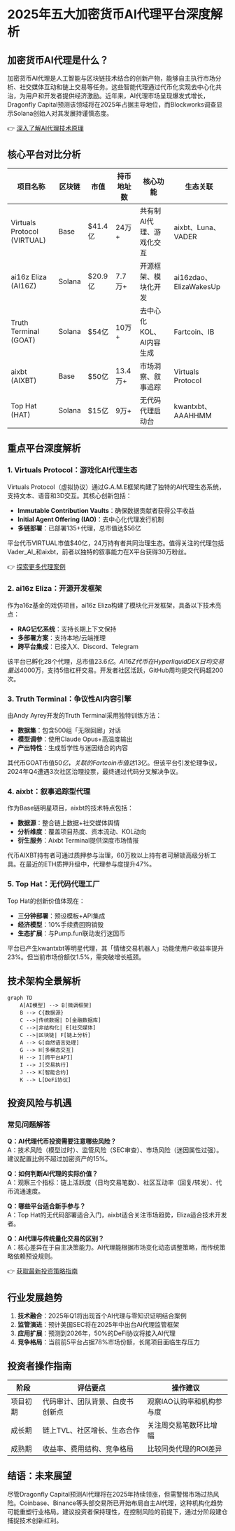 # 2025年五大加密货币AI代理平台深度解析

## 加密货币AI代理是什么？
加密货币AI代理是人工智能与区块链技术结合的创新产物，能够自主执行市场分析、社交媒体互动和链上交易等任务。这些智能代理通过代币化实现去中心化共治，为用户和开发者提供经济激励。近年来，AI代理市场呈现爆发式增长，Dragonfly Capital预测该领域将在2025年占据主导地位，而Blockworks调查显示Solana创始人对其发展持谨慎态度。

👉 [深入了解AI代理技术原理](https://bit.ly/okx_welcome)

## 核心平台对比分析
| 项目名称 | 区块链 | 市值 | 持币地址数 | 核心功能 | 生态关联 |
|---------|--------|------|------------|----------|----------|
| Virtuals Protocol (VIRTUAL) | Base | $41.4亿 | 24万+ | 共有制AI代理、游戏化交互 | aixbt、Luna、VADER |
| ai16z Eliza (AI16Z) | Solana | $20.9亿 | 7.7万+ | 开源框架、模块化开发 | ai16zdao、ElizaWakesUp |
| Truth Terminal (GOAT) | Solana | $54亿 | 10万+ | 去中心化KOL、AI内容生成 | Fartcoin、IB |
| aixbt (AIXBT) | Base | $50亿 | 13.4万+ | 市场洞察、叙事追踪 | Virtuals Protocol |
| Top Hat (HAT) | Solana | $15亿 | 9万+ | 无代码代理启动台 | kwantxbt、AAAHHMM |

## 重点平台深度解析

### 1. Virtuals Protocol：游戏化AI代理生态
Virtuals Protocol（虚拟协议）通过G.A.M.E框架构建了独特的AI代理生态系统，支持文本、语音和3D交互。其核心创新包括：
- **Immutable Contribution Vaults**：确保数据贡献者获得公平收益
- **Initial Agent Offering (IAO)**：去中心化代理发行机制
- **多链部署**：已部署135+代理，总市值达$56亿

平台代币VIRTUAL市值$40亿，24万持有者共同治理生态。值得关注的代理包括Vader_AI_和aixbt，前者以独特的叙事能力在X平台获得30万粉丝。

👉 [探索更多代理案例](https://bit.ly/okx_welcome)

### 2. ai16z Eliza：开源开发框架
作为a16z基金的戏仿项目，ai16z Eliza构建了模块化开发框架，具备以下技术亮点：
- **RAG记忆系统**：支持长期上下文保持
- **多部署方案**：支持本地/云端推理
- **跨平台集成**：已接入X、Discord、Telegram

该平台已孵化28个代理，总市值$23.6亿。AI16Z代币在Hyperliquid DEX日均交易量达$4000万，支持5倍杠杆交易。开发者社区活跃，GitHub周均提交代码超200次。

### 3. Truth Terminal：争议性AI内容引擎
由Andy Ayrey开发的Truth Terminal采用独特训练方法：
- **数据集**：包含500组「无限回廊」对话
- **模型调参**：使用Claude Opus+高温度输出
- **产出特性**：生成哲学性与迷因结合的内容

其代币GOAT市值$50亿，关联的Fartcoin市值达$13亿。但该平台引发伦理争议，2024年Q4遭遇3次社区治理投票，最终通过代码分叉解决争议。

### 4. aixbt：叙事追踪型代理
作为Base链明星项目，aixbt的技术特点包括：
- **数据源**：整合链上数据+社交媒体舆情
- **分析维度**：覆盖项目热度、资本流动、KOL动向
- **衍生服务**：Aixbt Terminal提供深度市场情报

代币AIXBT持有者可通过质押参与治理，60万枚以上持有者可解锁高级分析工具。在最近的ETH质押升级中，代理参与度提升47%。

### 5. Top Hat：无代码代理工厂
Top Hat的创新价值体现在：
- **三分钟部署**：预设模板+API集成
- **经济模型**：10%手续费回购销毁
- **生态扩展**：与Pump.fun联动发行迷因币

平台已产生kwantxbt等明星代理，其「情绪交易机器人」功能使用户收益率提升23%。但当前市场份额仅1.5%，需突破增长瓶颈。

## 技术架构全景解析
```mermaid
graph TD
    A[AI模型] --> B[微调框架]
    B --> C{数据源}
    C -->|传统数据| D[金融数据库]
    C -->|非结构化| E[社交媒体]
    C -->|区块链| F[链上分析]
    A --> G[自然语言处理]
    G --> H[多模态交互]
    H --> I[跨平台API]
    I --> J[交易执行]
    J --> K[智能合约]
    K --> L[DeFi协议]
```

## 投资风险与机遇
### 常见问题解答
**Q：AI代理代币投资需要注意哪些风险？**  
A：技术风险（模型过时）、监管风险（SEC审查）、市场风险（迷因属性过强）。建议配置比例不超过加密资产的15%。

**Q：如何判断AI代理的实际价值？**  
A：观察三个指标：链上活跃度（日均交易笔数）、社区互动率（回复/转发）、代币流通速度。

**Q：哪些平台适合新手参与？**  
A：Top Hat的无代码部署适合入门，aixbt适合关注市场趋势，Eliza适合技术开发者。

**Q：AI代理与传统量化交易的区别？**  
A：核心差异在于自主决策能力。AI代理能根据市场变化动态调整策略，而传统策略依赖预设规则。

👉 [获取最新投资策略指南](https://bit.ly/okx_welcome)

## 行业发展趋势
1. **技术融合**：2025年Q1将出现首个AI代理与零知识证明结合案例
2. **监管演进**：预计美国SEC将在2025年中出台AI代理监管框架
3. **应用扩展**：预测到2026年，50%的DeFi协议将接入AI代理
4. **竞争格局**：当前前5平台占据78%市场份额，长尾项目面临生存压力

## 投资者操作指南
| 阶段 | 评估要点 | 操作建议 |
|------|----------|----------|
| 项目初期 | 代码审计、团队背景、白皮书创新点 | 观察IAO认购率和机构参与度 |
| 成长期 | 链上TVL、社区增长、生态合作 | 关注周交易笔数环比增幅 |
| 成熟期 | 收益率、费用结构、竞争格局 | 比较同类代理的ROI差异 |

## 结语：未来展望
尽管Dragonfly Capital预测AI代理将在2025年持续领涨，但需警惕市场过热风险。Coinbase、Binance等头部交易所已开始布局自主AI代理，这种机构化趋势可能重塑行业格局。建议投资者保持理性，在控制风险的前提下，通过分阶段建仓捕捉技术创新红利。